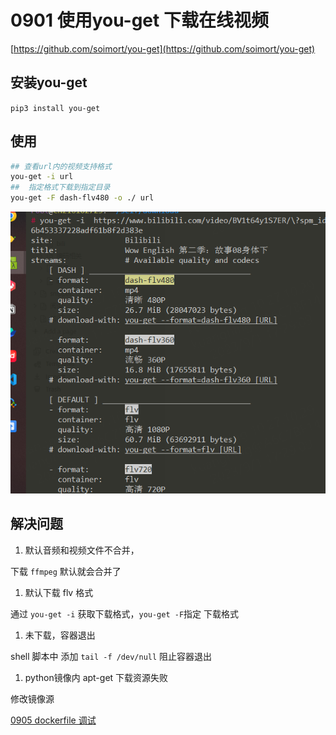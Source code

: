 # 0901 使用you-get 下载在线视频

[https://github.com/soimort/you-get](https://github.com/soimort/you-get)

## 安装you-get

`pip3 install you-get`

## 使用

```bash
## 查看url内的视频支持格式
you-get -i url
##  指定格式下载到指定目录
you-get -F dash-flv480 -o ./ url 
```

![Untitled](0901%20%E4%BD%BF%E7%94%A8you-get%20%E4%B8%8B%E8%BD%BD%E5%9C%A8%E7%BA%BF%E8%A7%86%E9%A2%91%205ac863e3d2cb40f09a48945517299888/Untitled.png)

## 解决问题

1. 默认音频和视频文件不合并， 

下载 `ffmpeg`  默认就会合并了

1. 默认下载 flv 格式

通过 `you-get -i`  获取下载格式，`you-get -F`指定 下载格式

1. 未下载，容器退出 

shell 脚本中 添加 `tail -f /dev/null` 阻止容器退出

1. python镜像内 apt-get 下载资源失败

修改镜像源

[0905 dockerfile 调试](0905%20dockerfile%20%E8%B0%83%E8%AF%95%20f526601bf10e48b5902a29d005c3331e.md)